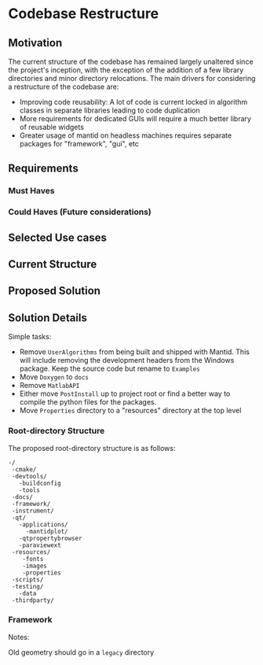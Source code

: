 # Codebase Restructure #

## Motivation ##

The current structure of the codebase has remained largely unaltered since the project's inception, with the exception of the addition of a few library directories and minor directory relocations. The main drivers for considering a restructure of the codebase are:

- Improving code reusability: A lot of code is current locked in algorithm classes in separate libraries leading to code duplication
- More requirements for dedicated GUIs will require a much better library of reusable widgets
- Greater usage of mantid on headless machines requires separate packages for "framework", "gui", etc

## Requirements ##

### Must Haves ###

### Could Haves (Future considerations) ###

## Selected Use cases ##

## Current Structure ##

## Proposed Solution ##

## Solution Details ##

Simple tasks:

- Remove `UserAlgorithms` from being built and shipped with Mantid. This will include removing the development headers from the Windows package. Keep the source code but rename to `Examples`
- Move `Doxygen` to `docs`
- Remove `MatlabAPI`
- Either move `PostInstall` up to project root or find a better way to compile the python files for the packages.
- Move `Properties` directory to a "resources" directory at the top level

### Root-directory Structure ###

The proposed root-directory structure is as follows:

    -/
     -cmake/
     -devtools/
       -buildconfig
       -tools
     -docs/
     -framework/
     -instrument/
     -qt/
       -applications/
         -mantidplot/
	   -qtpropertybrowser
	   -paraviewext
     -resources/
        -fonts
        -images
        -properties
     -scripts/
     -testing/
       -data
     -thirdparty/

### Framework ###

Notes:

Old geometry should go in a `legacy` directory
